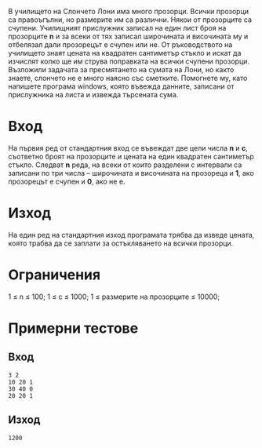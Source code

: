 В училището на Слончето Лони има много прозорци. Всички прозорци са правоъгълни, но размерите им са различни. Някои от прозорците са счупени. Училищният прислужник записал на един лист броя на прозорците **n** и за всеки от тях записал широчината и височината му и отбелязал дали прозорецът е счупен или не. От ръководството на училището знаят цената на квадратен сантиметър стъкло и искат да изчислят колко ще им струва поправката на всички счупени прозорци. Възложили задачата за пресмятането на сумата на Лони, но както знаете, слончето не е много наясно със сметките. Помогнете му, като напишете програма windows, която въвежда данните, записани от прислужника на листа и извежда търсената сума.

# Вход
На първия ред от стандартния вход се въвеждат две цели числа **n** и **c**, съответно броят на прозорците и цената на един квадратен сантиметър стъкло. Следват **n** реда, на всеки от които разделени с интервали са записани по три числа – широчината и височината на прозореца и **1**, ако прозорецът е счупен и **0**, ако не е.
# Изход
На един ред на стандартния изход програмата трябва да изведе цената, която трабва да се заплати за остъкляването на всички прозорци.

# Ограничения
1 ≤ n ≤ 100; 
1 ≤ c ≤ 1000;
1 ≤ размерите на прозорците ≤ 10000;

# Примерни тестове
## Вход
```
3 2 
10 20 1
30 40 0
20 20 1
```
## Изход
```
1200
```
